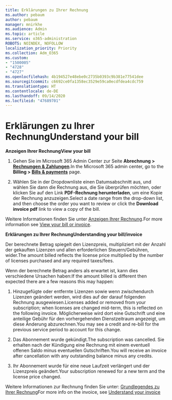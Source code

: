 ```yaml
---
title: Erklärungen zu Ihrer Rechnung
ms.author: pebaum
author: pebaum
manager: mnirkhe
ms.audience: Admin
ms.topic: article
ms.service: o365-administration
ROBOTS: NOINDEX, NOFOLLOW
localization_priority: Priority
ms.collection: Adm_O365
ms.custom:
- "1500005"
- "4728"
- "4727"
ms.openlocfilehash: 4b194527e48ebe0c2735b0393c9b381e77541dee
ms.sourcegitcommit: c6692ce0fa1358ec3529e59ca0ecdfdea4cdc759
ms.translationtype: HT
ms.contentlocale: de-DE
ms.lasthandoff: 09/14/2020
ms.locfileid: "47689701"
---
```

# <a name="understand-your-bill"></a><span data-ttu-id="29508-102">Erklärungen zu Ihrer Rechnung</span><span class="sxs-lookup"><span data-stu-id="29508-102">Understand your bill</span></span>

<span data-ttu-id="29508-103">**Anzeigen Ihrer Rechnung**</span><span class="sxs-lookup"><span data-stu-id="29508-103">**View your bill**</span></span>

1. <span data-ttu-id="29508-104">Gehen Sie im Microsoft 365 Admin Center zur Seite **Abrechnung > [Rechnungen & Zahlungen](https://go.microsoft.com/fwlink/p/?linkid=848039)**.</span><span class="sxs-lookup"><span data-stu-id="29508-104">In the Microsoft 365 admin center, go to the **Billing > [Bills & payments](https://go.microsoft.com/fwlink/p/?linkid=848039)** page.</span></span>

2. <span data-ttu-id="29508-105">Wählen Sie in der Dropdownliste einen Datumsabschnitt aus, und wählen Sie dann die Rechnung aus, die Sie überprüfen möchten, oder klicken Sie auf den Link **PDF-Rechnung herunterladen**, um eine Kopie der Rechnung anzuzeigen.</span><span class="sxs-lookup"><span data-stu-id="29508-105">Select a date range from the drop-down list, and then choose the order you want to review or click the **Download invoice pdf** link to view a copy of the bill.</span></span>

<span data-ttu-id="29508-106">Weitere Informationen finden Sie unter [Anzeigen Ihrer Rechnung](https://docs.microsoft.com/microsoft-365/commerce/billing-and-payments/view-your-bill-or-invoice).</span><span class="sxs-lookup"><span data-stu-id="29508-106">For more information see [View your bill or invoice](https://docs.microsoft.com/microsoft-365/commerce/billing-and-payments/view-your-bill-or-invoice).</span></span>

<span data-ttu-id="29508-107">**Erklärungen zu Ihrer Rechnung**</span><span class="sxs-lookup"><span data-stu-id="29508-107">**Understanding your bill/invoice**</span></span>

<span data-ttu-id="29508-108">Der berechnete Betrag spiegelt den Lizenzpreis, multipliziert mit der Anzahl der gekauften Lizenzen und allen erforderlichen Steuern/Gebühren, wider.</span><span class="sxs-lookup"><span data-stu-id="29508-108">The amount billed reflects the license price multiplied by the number of licenses purchased and any required taxes/fees.</span></span>

<span data-ttu-id="29508-109">Wenn der berechnete Betrag anders als erwartet ist, kann dies verschiedene Ursachen haben:</span><span class="sxs-lookup"><span data-stu-id="29508-109">If the amount billed is different then expected there are a few reasons this may happen:</span></span>

1. <span data-ttu-id="29508-110">Hinzugefügte oder entfernte Lizenzen sowie wenn zwischendurch Lizenzen geändert werden, wird dies auf der darauf folgenden Rechnung ausgewiesen.</span><span class="sxs-lookup"><span data-stu-id="29508-110">Licenses added or removed from your subscription; when licenses are changed mid-term, this is reflected on the following invoice.</span></span>  <span data-ttu-id="29508-111">Möglicherweise wird dort eine Gutschrift und eine anteilige Gebühr für den vorhergehenden Dienstzeitraum angezeigt, um diese Änderung abzurechnen.</span><span class="sxs-lookup"><span data-stu-id="29508-111">You may see a credit and re-bill for the previous service period to account for this change.</span></span>

2. <span data-ttu-id="29508-112">Das Abonnement wurde gekündigt.</span><span class="sxs-lookup"><span data-stu-id="29508-112">The subscription was cancelled.</span></span>  <span data-ttu-id="29508-113">Sie erhalten nach der Kündigung eine Rechnung mit einem eventuell offenen Saldo minus eventuellen Gutschriften.</span><span class="sxs-lookup"><span data-stu-id="29508-113">You will receive an invoice after cancellation with any outstanding balance minus any credits.</span></span>

3. <span data-ttu-id="29508-114">Ihr Abonnement wurde für eine neue Laufzeit verlängert und der Lizenzpreis geändert.</span><span class="sxs-lookup"><span data-stu-id="29508-114">Your subscription renewed for a new term and the license price changed.</span></span>  

<span data-ttu-id="29508-115">Weitere Informationen zur Rechnung finden Sie unter: [Grundlegendes zu Ihrer Rechnung](https://support.office.com/article/Understand-your-invoice-for-Office-365-for-business-0724b428-fb59-4962-8c37-6674166d7507)</span><span class="sxs-lookup"><span data-stu-id="29508-115">For more info on the invoice, see [Understand your invoice](https://support.office.com/article/Understand-your-invoice-for-Office-365-for-business-0724b428-fb59-4962-8c37-6674166d7507)</span></span>
